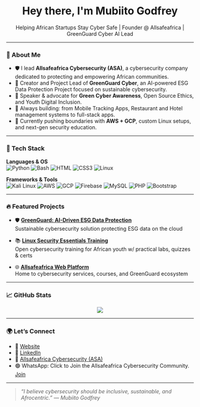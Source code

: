 <h1 align="center">Hey there, I'm Mubiito Godfrey</h1>
<p align="center">
Helping African Startups Stay Cyber Safe | Founder @ Allsafeafrica | GreenGuard Cyber AI Lead
</p>

---

### 💬 About Me
- 🛡️ I lead **Allsafeafrica Cybersecurity (ASA)**, a cybersecurity company dedicated to protecting and empowering African communities.
- 🌿 Creator and Project Lead of **GreenGuard Cyber**, an AI-powered ESG Data Protection Project focused on sustainable cybersecurity.
- 📢 Speaker & advocate for **Green Cyber Awareness**, Open Source Ethics, and Youth Digital Inclusion.
- 🧠 Always building: from Mobile Tracking Apps, Restaurant and Hotel management systems to full-stack apps.
- 🎯 Currently pushing boundaries with **AWS + GCP**, custom Linux setups, and next-gen security education.

---

### 🚀 Tech Stack
**Languages & OS**  
![Python](https://img.shields.io/badge/Python-3776AB?style=flat&logo=python&logoColor=white)
![Bash](https://img.shields.io/badge/Bash-4EAA25?style=flat&logo=gnubash&logoColor=white)
![HTML](https://img.shields.io/badge/HTML5-E34F26?style=flat&logo=html5&logoColor=white)
![CSS3](https://img.shields.io/badge/CSS3-1572B6?style=flat&logo=css3&logoColor=white)
![Linux](https://img.shields.io/badge/Linux-FCC624?style=flat&logo=linux&logoColor=black)

**Frameworks & Tools**  
![Kali Linux](https://img.shields.io/badge/Kali_Linux-557C94?style=flat&logo=kalilinux&logoColor=white)
![AWS](https://img.shields.io/badge/AWS-232F3E?style=flat&logo=amazonaws&logoColor=white)
![GCP](https://img.shields.io/badge/GCP-4285F4?style=flat&logo=googlecloud&logoColor=white)
![Firebase](https://img.shields.io/badge/Firebase-FFCA28?style=flat&logo=firebase&logoColor=black)
![MySQL](https://img.shields.io/badge/MySQL-4479A1?style=flat&logo=mysql&logoColor=white)
![PHP](https://img.shields.io/badge/PHP-777BB4?style=flat&logo=php&logoColor=white)
![Bootstrap](https://img.shields.io/badge/Bootstrap-7952B3?style=flat&logo=bootstrap&logoColor=white)

---

### 🔥 Featured Projects

- 🛡️ **[GreenGuard: AI-Driven ESG Data Protection](https://greenguard.allsafeafrica.com)**  
  Sustainable cybersecurity solution protecting ESG data on the cloud

- 📚 **[Linux Security Essentials Training](https://allsafeafrica.com)**  
  Open cybersecurity training for African youth w/ practical labs, quizzes & certs

- 🌐 **[Allsafeafrica Web Platform](https://allsafeafrica.com/)**  
  Home to cybersecurity services, courses, and GreenGuard ecosystem

---

### 📈 GitHub Stats

<p align="center">
  <img src="https://github-readme-stats.vercel.app/api?username=mubiitogodfrey&show_icons=true&theme=radical" />
</p>

---

### 🌍 Let’s Connect

- 🔗 [Website](https://allsafeafrica.com)  
- 💼 [LinkedIn](https://www.linkedin.com/in/mubiito-godfrey/)  
- 🧠 [Allsafeafrica Cybersecurity (ASA)](https://github.com/Allsafeafrica)  
- 🟢 WhatsApp: Click to Join the Allsafeafrica Cybersecurity Community.
     [Join](https://chat.whatsapp.com/Efshu4Gv75F4tnZVmGmaTr)
---

> _“I believe cybersecurity should be inclusive, sustainable, and Afrocentric.” — Mubiito Godfrey_
